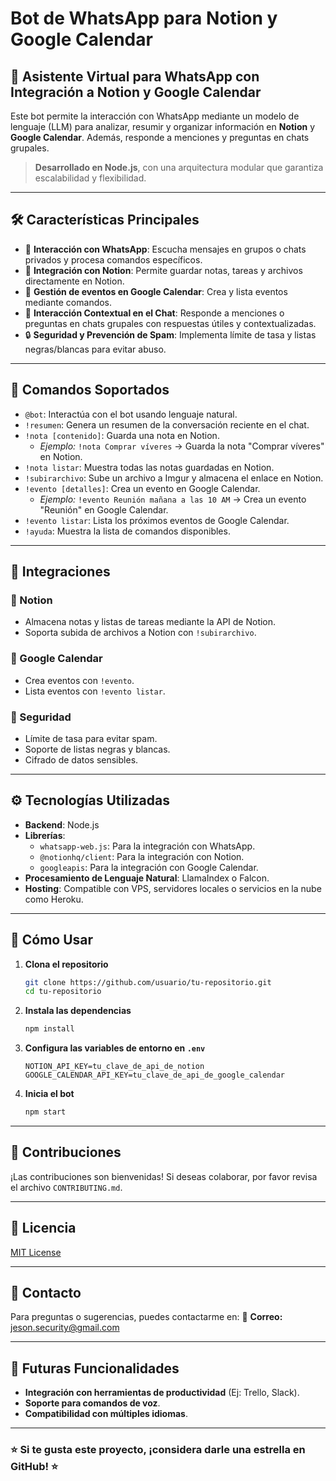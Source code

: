 # Bot de WhatsApp para Notion y Google Calendar

## 🚀 Asistente Virtual para WhatsApp con Integración a Notion y Google Calendar

Este bot permite la interacción con WhatsApp mediante un modelo de lenguaje (LLM) para analizar, resumir y organizar información en **Notion** y **Google Calendar**. Además, responde a menciones y preguntas en chats grupales.

> **Desarrollado en Node.js**, con una arquitectura modular que garantiza escalabilidad y flexibilidad.

---

## 🛠️ Características Principales

- 📌 **Interacción con WhatsApp**: Escucha mensajes en grupos o chats privados y procesa comandos específicos.
- 📝 **Integración con Notion**: Permite guardar notas, tareas y archivos directamente en Notion.
- 📅 **Gestión de eventos en Google Calendar**: Crea y lista eventos mediante comandos.
- 🤖 **Interacción Contextual en el Chat**: Responde a menciones o preguntas en chats grupales con respuestas útiles y contextualizadas.
- 🔒 **Seguridad y Prevención de Spam**: Implementa límite de tasa y listas negras/blancas para evitar abuso.

---

## 📌 Comandos Soportados

- `@bot`: Interactúa con el bot usando lenguaje natural.
- `!resumen`: Genera un resumen de la conversación reciente en el chat.
- `!nota [contenido]`: Guarda una nota en Notion.
  - _Ejemplo:_ `!nota Comprar víveres` → Guarda la nota "Comprar víveres" en Notion.
- `!nota listar`: Muestra todas las notas guardadas en Notion.
- `!subirarchivo`: Sube un archivo a Imgur y almacena el enlace en Notion.
- `!evento [detalles]`: Crea un evento en Google Calendar.
  - _Ejemplo:_ `!evento Reunión mañana a las 10 AM` → Crea un evento "Reunión" en Google Calendar.
- `!evento listar`: Lista los próximos eventos de Google Calendar.
- `!ayuda`: Muestra la lista de comandos disponibles.

---

## 🔗 Integraciones

### 📖 Notion
- Almacena notas y listas de tareas mediante la API de Notion.
- Soporta subida de archivos a Notion con `!subirarchivo`.

### 📅 Google Calendar
- Crea eventos con `!evento`.
- Lista eventos con `!evento listar`.

### 🔐 Seguridad
- Límite de tasa para evitar spam.
- Soporte de listas negras y blancas.
- Cifrado de datos sensibles.

---

## ⚙️ Tecnologías Utilizadas

- **Backend**: Node.js
- **Librerías**:
  - `whatsapp-web.js`: Para la integración con WhatsApp.
  - `@notionhq/client`: Para la integración con Notion.
  - `googleapis`: Para la integración con Google Calendar.
- **Procesamiento de Lenguaje Natural**: LlamaIndex o Falcon.
- **Hosting**: Compatible con VPS, servidores locales o servicios en la nube como Heroku.

---

## 🚀 Cómo Usar

1. **Clona el repositorio**
   ```bash
   git clone https://github.com/usuario/tu-repositorio.git
   cd tu-repositorio
   ```
2. **Instala las dependencias**
   ```bash
   npm install
   ```
3. **Configura las variables de entorno en `.env`**
   ```env
   NOTION_API_KEY=tu_clave_de_api_de_notion
   GOOGLE_CALENDAR_API_KEY=tu_clave_de_api_de_google_calendar
   ```
4. **Inicia el bot**
   ```bash
   npm start
   ```

---

## 🤝 Contribuciones
¡Las contribuciones son bienvenidas! Si deseas colaborar, por favor revisa el archivo `CONTRIBUTING.md`.

---

## 📜 Licencia
[MIT License](LICENSE)

---

## 📧 Contacto
Para preguntas o sugerencias, puedes contactarme en:
📩 **Correo:** jeson.security@gmail.com

---

## 🔮 Futuras Funcionalidades
- **Integración con herramientas de productividad** (Ej: Trello, Slack).
- **Soporte para comandos de voz**.
- **Compatibilidad con múltiples idiomas**.

---

### ⭐ Si te gusta este proyecto, ¡considera darle una estrella en GitHub! ⭐


